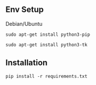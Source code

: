 ## Env Setup

Debian/Ubuntu
```commandline
sudo apt-get install python3-pip

sudo apt-get install python3-tk
```

## Installation
```commandline
pip install -r requirements.txt
```